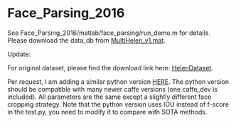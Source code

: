 # Face_Parsing_2016

See Face_Parsing_2016/matlab/face_parsing/run_demo.m for details. Please download the data_db from [MultiHelen_v1.mat](https://www.dropbox.com/s/jtkqbfa7x0h08hn/MultiHelen_v1.mat?dl=0).

Update:

For original dataset, please find the download link here: [HelenDataset](http://pages.cs.wisc.edu/~lizhang/projects/face-parsing/).

Per request, I am adding a similar python version [HERE](https://github.com/Liusifei/Face_parsing_python.git). The python version should be compatible with many newer caffe versions (one caffe_dev is included). All parameters are the same except a slightly different face cropping strategy. Note that the python version uses IOU instead of f-score in the test.py, you need to modify it to compare with SOTA methods.

